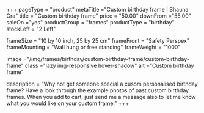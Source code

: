 +++
pageType = "product"
metaTitle ="Custom birthday frame | Shauna Gra"
title = "Custom birthday frame"
price = "50.00"
downFrom ="55.00"
saleOn ="yes"
productGroup = "frames"
productType = "birthday"
stockLeft = "2 Left" 
 
frameSize = "10 by 10 inch, 25 by 25 cm" 
frameFront = "Safety Perspex" 
frameMounting = "Wall hung or free standing" 
frameWeight = "1000" 
 

 
image ="/img/frames/birthday/custom-birthday-frame/custom-birthday-frame"
class ="lazy img-responsive hover-shadow"
alt ="Custom birthday frame"
 
description = "Why not get someone special a cusom personalised birthday frame? Have a look through the example photos of past custom birthday frames. When you add to cart, just send me a message also to let me know what you would like on your custom frame."
+++
